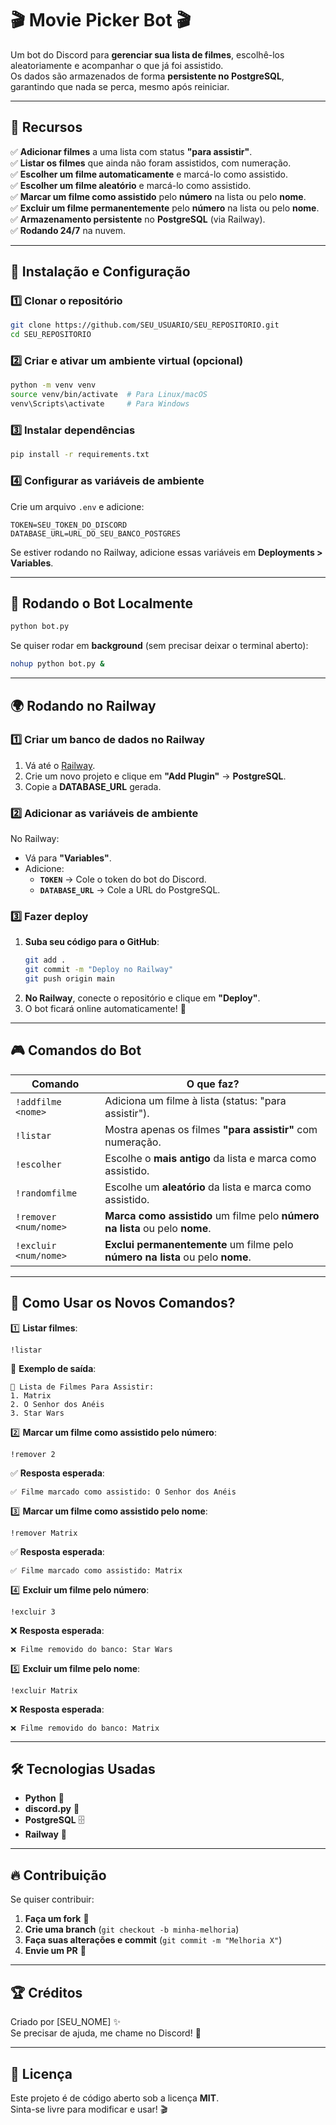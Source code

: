 # 🎬 Movie Picker Bot 🎬

Um bot do Discord para **gerenciar sua lista de filmes**, escolhê-los aleatoriamente e acompanhar o que já foi assistido.  
Os dados são armazenados de forma **persistente no PostgreSQL**, garantindo que nada se perca, mesmo após reiniciar.  

---

## 🚀 **Recursos**
✅ **Adicionar filmes** a uma lista com status **"para assistir"**.  
✅ **Listar os filmes** que ainda não foram assistidos, com numeração.  
✅ **Escolher um filme automaticamente** e marcá-lo como assistido.  
✅ **Escolher um filme aleatório** e marcá-lo como assistido.  
✅ **Marcar um filme como assistido** pelo **número** na lista ou pelo **nome**.  
✅ **Excluir um filme permanentemente** pelo **número** na lista ou pelo **nome**.  
✅ **Armazenamento persistente** no **PostgreSQL** (via Railway).  
✅ **Rodando 24/7** na nuvem.  

---

## 🔧 **Instalação e Configuração**
### **1️⃣ Clonar o repositório**
```bash
git clone https://github.com/SEU_USUARIO/SEU_REPOSITORIO.git
cd SEU_REPOSITORIO
```

### **2️⃣ Criar e ativar um ambiente virtual (opcional)**
```bash
python -m venv venv
source venv/bin/activate  # Para Linux/macOS
venv\Scripts\activate     # Para Windows
```

### **3️⃣ Instalar dependências**
```bash
pip install -r requirements.txt
```

### **4️⃣ Configurar as variáveis de ambiente**
Crie um arquivo `.env` e adicione:
```
TOKEN=SEU_TOKEN_DO_DISCORD
DATABASE_URL=URL_DO_SEU_BANCO_POSTGRES
```

Se estiver rodando no Railway, adicione essas variáveis em **Deployments > Variables**.

---

## 🚀 **Rodando o Bot Localmente**
```bash
python bot.py
```

Se quiser rodar em **background** (sem precisar deixar o terminal aberto):
```bash
nohup python bot.py &
```

---

## 🌍 **Rodando no Railway**
### **1️⃣ Criar um banco de dados no Railway**
1. Vá até o [Railway](https://railway.app/).
2. Crie um novo projeto e clique em **"Add Plugin"** → **PostgreSQL**.
3. Copie a **DATABASE_URL** gerada.

### **2️⃣ Adicionar as variáveis de ambiente**
No Railway:
- Vá para **"Variables"**.
- Adicione:
  - **`TOKEN`** → Cole o token do bot do Discord.
  - **`DATABASE_URL`** → Cole a URL do PostgreSQL.

### **3️⃣ Fazer deploy**
1. **Suba seu código para o GitHub**:
   ```bash
   git add .
   git commit -m "Deploy no Railway"
   git push origin main
   ```
2. **No Railway**, conecte o repositório e clique em **"Deploy"**.
3. O bot ficará online automaticamente! 🎉

---

## 🎮 **Comandos do Bot**
| Comando                 | O que faz? |
|-------------------------|------------|
| `!addfilme <nome>`      | Adiciona um filme à lista (status: "para assistir"). |
| `!listar`               | Mostra apenas os filmes **"para assistir"** com numeração. |
| `!escolher`             | Escolhe o **mais antigo** da lista e marca como assistido. |
| `!randomfilme`          | Escolhe um **aleatório** da lista e marca como assistido. |
| `!remover <num/nome>`   | **Marca como assistido** um filme pelo **número na lista** ou pelo **nome**. |
| `!excluir <num/nome>`   | **Exclui permanentemente** um filme pelo **número na lista** ou pelo **nome**. |

---

## **📌 Como Usar os Novos Comandos?**
1️⃣ **Listar filmes**:
   ```
   !listar
   ```
   📜 **Exemplo de saída**:
   ```
   📜 Lista de Filmes Para Assistir:
   1. Matrix
   2. O Senhor dos Anéis
   3. Star Wars
   ```

2️⃣ **Marcar um filme como assistido pelo número**:
   ```
   !remover 2
   ```
   ✅ **Resposta esperada**:
   ```
   ✅ Filme marcado como assistido: O Senhor dos Anéis
   ```

3️⃣ **Marcar um filme como assistido pelo nome**:
   ```
   !remover Matrix
   ```
   ✅ **Resposta esperada**:
   ```
   ✅ Filme marcado como assistido: Matrix
   ```

4️⃣ **Excluir um filme pelo número**:
   ```
   !excluir 3
   ```
   ❌ **Resposta esperada**:
   ```
   ❌ Filme removido do banco: Star Wars
   ```

5️⃣ **Excluir um filme pelo nome**:
   ```
   !excluir Matrix
   ```
   ❌ **Resposta esperada**:
   ```
   ❌ Filme removido do banco: Matrix
   ```

---

## 🛠 **Tecnologias Usadas**
- **Python** 🐍
- **discord.py** 🎤
- **PostgreSQL** 🗄
- **Railway** 🚆

---

## 🔥 **Contribuição**
Se quiser contribuir:
1. **Faça um fork** 🍴
2. **Crie uma branch** (`git checkout -b minha-melhoria`)
3. **Faça suas alterações e commit** (`git commit -m "Melhoria X"`)
4. **Envie um PR** 🚀

---

## 🏆 **Créditos**
Criado por [SEU_NOME] ✨  
Se precisar de ajuda, me chame no Discord! 📨  

---

## 📜 **Licença**
Este projeto é de código aberto sob a licença **MIT**.  
Sinta-se livre para modificar e usar! 🎬
